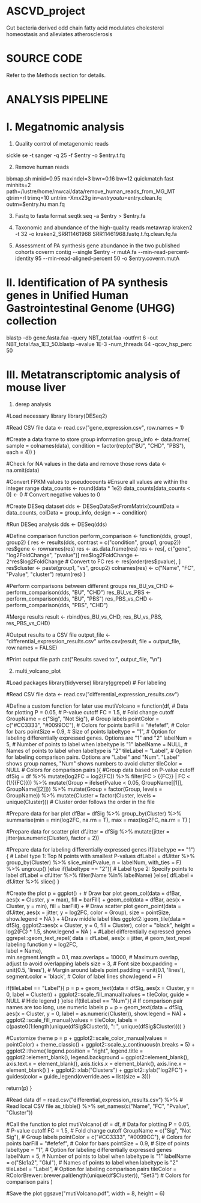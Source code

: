 # ASCVD_project

Gut bacteria derived odd chain fatty acid modulates cholesterol homeostasis and alleviates atherosclerosis


# SOURCE CODE

Refer to the Methods section for details.






# ANALYSIS PIPELINE

# I.	Megatnomic analysis

1.	Quality control of metagenomic reads

sickle se -t sanger -q 25 -f $entry -o $entry.t.fq

2.	Remove human reads

bbmap.sh minid=0.95 maxindel=3 bwr=0.16 bw=12 quickmatch fast minhits=2 path=/lustre/home/mwcai/data/remove_human_reads_from_MG_MT qtrim=rl trimq=10 untrim -Xmx23g in=$entry outu=$entry.clean.fq outm=$entry.hu
man.fq

3.	Fastq to fasta format
seqtk seq -a $entry > $entry.fa

4.	Taxonomic and abundance of the high-quality reads
metawrap kraken2 -t 32 -o kraken2_SRR11461968 SRR11461968.fastq.t.fq.clean.fq.fa

5.	Assessment of PA synthesis gene abundance in the two published cohorts
coverm contig --single $entry -r mutA.fa --min-read-percent-identity 95 --min-read-aligned-percent 50 -o $entry.coverm.mutA





# II.	Identification of PA synthesis genes in Unified Human Gastrointestinal Genome (UHGG) collection

blastp -db gene.fasta.faa -query NBT_total.faa -outfmt 6 -out NBT_total.faa_1E3_50.blastp -evalue 1E-3 -num_threads 64 -qcov_hsp_perc 50





# III.	Metatranscriptomic analysis of mouse liver

1.	derep analysis

#Load necessary library
library(DESeq2)

#Read CSV file
data <- read.csv("gene_expression.csv", row.names = 1)

#Create a data frame to store group information
group_info <- data.frame(
  sample = colnames(data),
  condition = factor(rep(c("BU", "CHD", "PBS"), each = 4))
)

#Check for NA values in the data and remove those rows
data <- na.omit(data)

#Convert FPKM values to pseudocounts
#Ensure all values are within the integer range
data_counts <- round(data * 1e2)
data_counts[data_counts < 0] <- 0  # Convert negative values to 0

#Create DESeq dataset
dds <- DESeqDataSetFromMatrix(countData = data_counts, colData = group_info, design = ~ condition)

#Run DESeq analysis
dds <- DESeq(dds)

#Define comparison function
perform_comparison <- function(dds, group1, group2) {
  res <- results(dds, contrast = c("condition", group1, group2))
  res$gene <- rownames(res)
  res <- as.data.frame(res)
  res <- res[, c("gene", "log2FoldChange", "pvalue")]
  res$log2FoldChange <- 2^res$log2FoldChange  # Convert to FC
  res <- res[order(res$pvalue), ]
  res$cluster <- paste(group1, "vs", group2)
  colnames(res) <- c("Name", "FC", "Pvalue", "cluster")
  return(res)
}

#Perform comparisons between different groups
res_BU_vs_CHD <- perform_comparison(dds, "BU", "CHD")
res_BU_vs_PBS <- perform_comparison(dds, "BU", "PBS")
res_PBS_vs_CHD <- perform_comparison(dds, "PBS", "CHD")

#Merge results
result <- rbind(res_BU_vs_CHD, res_BU_vs_PBS, res_PBS_vs_CHD)

#Output results to a CSV file
output_file <- "differential_expression_results.csv"
write.csv(result, file = output_file, row.names = FALSE)

#Print output file path
cat("Results saved to:", output_file, "\n")

2.	multi_volcano_plot

#Load packages
library(tidyverse)
library(ggrepel)   # For labeling

#Read CSV file
data <- read.csv("differential_expression_results.csv")

#Define a custom function for later use
mutiVolcano = function(df,         # Data for plotting
                       P = 0.05,   # P-value cutoff
                       FC = 1.5,   # Fold change cutoff
                       GroupName = c("Sig", "Not Sig"),      # Group labels
                       pointColor = c("#CC3333", "#0099CC"), # Colors for points
                       barFill = "#efefef",  # Color for bars
                       pointSize = 0.9,      # Size of points
                       labeltype = "1",      # Option for labeling differentially expressed genes. Options are "1" and "2"
                       labelNum = 5,         # Number of points to label when labeltype is "1"
                       labelName = NULL,     # Names of points to label when labeltype is "2"
                       tileLabel = "Label",  # Option for labeling comparison pairs. Options are "Label" and "Num". "Label" shows group names, "Num" shows numbers to avoid clutter
                       tileColor = NULL      # Colors for comparison pairs
){
  #Group data based on P-value cutoff
  dfSig = df %>% 
    mutate(log2FC = log2(FC)) %>%
    filter(FC > {{FC}} | FC < (1/{{FC}})) %>%
    mutate(Group = ifelse(Pvalue < 0.05, GroupName[[1]], GroupName[[2]])) %>%
    mutate(Group = factor(Group, levels = GroupName)) %>%
    mutate(Cluster = factor(Cluster, levels = unique(Cluster)))   # Cluster order follows the order in the file
  
  #Prepare data for bar plot
  dfBar = dfSig %>%
    group_by(Cluster) %>%
    summarise(min = min(log2FC, na.rm = T),
              max = max(log2FC, na.rm = T)
    )
  
  #Prepare data for scatter plot
  dfJitter = dfSig %>%
    mutate(jitter = jitter(as.numeric(Cluster), factor = 2))
  
  #Prepare data for labeling differentially expressed genes
  if(labeltype == "1"){
    # Label type 1: Top N points with smallest P-values
    dfLabel = dfJitter %>%
      group_by(Cluster) %>%
      slice_min(Pvalue, n = labelNum, with_ties = F) %>%
      ungroup()
  }else if(labeltype == "2"){
    # Label type 2: Specify points to label
    dfLabel = dfJitter %>%
      filter(Name %in% labelName)
  }else{
    dfLabel = dfJitter %>% slice()
  }
  
  #Create the plot
  p = ggplot() +
    # Draw bar plot
    geom_col(data = dfBar, aes(x = Cluster, y = max), fill = barFill) +
    geom_col(data = dfBar, aes(x = Cluster, y = min), fill = barFill) +
    # Draw scatter plot
    geom_point(data = dfJitter,
               aes(x = jitter, y = log2FC, color = Group),
               size = pointSize,
               show.legend = NA
    ) +
    #Draw middle label tiles
    ggplot2::geom_tile(data = dfSig,
                       ggplot2::aes(x = Cluster, y = 0, fill = Cluster), 
                       color = "black",
                       height = log2(FC) * 1.5,
                       show.legend = NA
    ) + 
    #Label differentially expressed genes
    ggrepel::geom_text_repel(
      data = dfLabel,
      aes(x = jitter,                   # geom_text_repel labeling function
          y = log2FC,          
          label = Name),        
      min.segment.length = 0.1,
      max.overlaps = 10000,             # Maximum overlap, adjust to avoid overlapping labels
      size = 3,                         # Font size
      box.padding = unit(0.5, 'lines'), # Margin around labels
      point.padding = unit(0.1, 'lines'), 
      segment.color = 'black',          # Color of label lines
      show.legend = F)
  
  if(tileLabel == "Label"){
    p =
      p +
      geom_text(data = dfSig, aes(x = Cluster, y = 0, label = Cluster)) +
      ggplot2::scale_fill_manual(values = tileColor,
                                 guide = NULL # Hide legend
      )
  }else if(tileLabel == "Num"){
    # If comparison pair names are too long, use numeric labels
    p =
      p +
      geom_text(data = dfSig, aes(x = Cluster, y = 0, label = as.numeric(Cluster)), show.legend = NA) +
      ggplot2::scale_fill_manual(values = tileColor,
                                 labels = c(paste0(1:length(unique(dfSig$Cluster)), ": ", unique(dfSig$Cluster))))
  }
  
  #Customize theme
  p = p + ggplot2::scale_color_manual(values = pointColor) +
    theme_classic() +
    ggplot2::scale_y_continuous(n.breaks = 5) + 
    ggplot2::theme(
      legend.position = "right", 
      legend.title = ggplot2::element_blank(), 
      legend.background = ggplot2::element_blank(),
      axis.text.x = element_blank(),
      axis.ticks.x = element_blank(),
      axis.line.x = element_blank()
    ) + 
    ggplot2::xlab("Clusters") + ggplot2::ylab("log2FC") + 
    guides(color = guide_legend(override.aes = list(size = 3)))
  
  return(p)
}

#Read data
df = read.csv("differential_expression_results.csv") %>%  # Read local CSV file
  as_tibble() %>%
  set_names(c("Name", "FC", "Pvalue", "Cluster"))

#Call the function to plot
mutiVolcano(
  df = df,    # Data for plotting
  P = 0.05,   # P-value cutoff
  FC = 1.5,   # Fold change cutoff
  GroupName = c("Sig", "Not Sig"),      # Group labels
  pointColor = c("#CC3333", "#0099CC"), # Colors for points
  barFill = "#efefef",   # Color for bars
  pointSize = 0.9,       # Size of points
  labeltype = "1",       # Option for labeling differentially expressed genes
  labelNum = 5,          # Number of points to label when labeltype is "1"
  labelName = c("Slc1a2", "Glul"),   # Names of points to label when labeltype is "2"
  tileLabel = "Label",           # Option for labeling comparison pairs
  tileColor = RColorBrewer::brewer.pal(length(unique(df$Cluster)), "Set3")   # Colors for comparison pairs
)

#Save the plot
ggsave("mutiVolcano.pdf", width = 8, height = 6)
